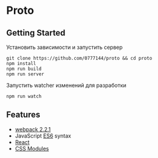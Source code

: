# Proto

## Getting Started

Установить зависимости и запустить сервер
```
git clone https://github.com/0777144/proto && cd proto
npm install
npm run build
npm run server
```

Запустить watcher изменений для разработки
```
npm run watch
```


## Features

* [webpack 2.2.1]
* JavaScript [ES6] syntax
* [React]
* [CSS Modules]


[webpack 2.2.1]: https://github.com/webpack/webpack/tree/v2.2.1
[ES6]: http://es6-features.org/
[React]: https://github.com/facebook/react
[CSS Modules]: https://github.com/webpack-contrib/css-loader#css-modules
